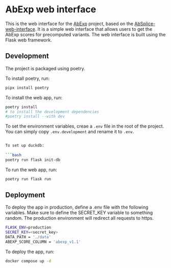 # AbExp web interface

This is the web interface for the [AbExp](https://github.com/gagneurlab/abexp) project, based on the [AbSplice-web-interface](https://github.com/neverov-am/absplice_web_interface). It is a simple web interface that allows users to get the AbExp scores for precomputed variants.
The web interface is built using the Flask web framework.

## Development

The project is packaged using poetry.

To install poetry, run:

```bash
pipx install poetry
```

To install the web app, run:

```bash
poetry install
# to install the development dependencies
#poetry install --with dev
```

To set the environment variables, creae a `.env` file in the root of the project.
You can simply copy `.env.development` and rename it to `.env`.

```bash

To set up duckdb:
    
```bash
poetry run flask init-db
```

To run the web app, run:

```bash
poetry run flask run
```

## Deployment
To deploy the app in production, define a .env file with the following variables.
Make sure to define the SECRET_KEY variable to something random. 
The production environment will redirect all requests to https.

```bash
FLASK_ENV=production
SECRET_KEY=<secret_key>
DATA_PATH = './data'
ABEXP_SCORE_COLUMN = 'abexp_v1.1'
```

To deploy the app, run:

```bash
docker compose up -d
```



